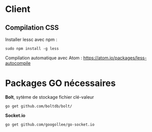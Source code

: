 # Client

## Compilation CSS

Installer lessc avec npm :
```
sudo npm install -g less
```
Compilation automatique avec Atom : https://atom.io/packages/less-autocompile

# Packages GO nécessaires

**Bolt**, sytème de stockage fichier clé-valeur
```
go get github.com/boltdb/bolt/
```

**Socket.io**
```
go get github.com/googollee/go-socket.io
```
